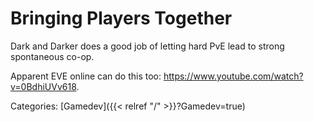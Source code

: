 # Bringing Players Together

Dark and Darker does a good job of letting hard PvE lead to strong spontaneous
co-op.

Apparent EVE online can do this too: https://www.youtube.com/watch?v=0BdhiUVv618.

Categories:
[Gamedev]({{< relref "/" >}}?Gamedev=true)